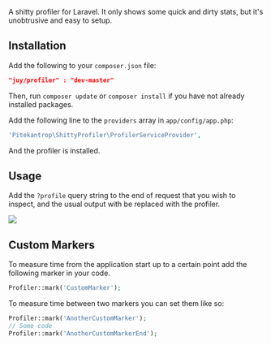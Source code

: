 A shitty profiler for Laravel. It only shows some quick and dirty stats, but it's unobtrusive and easy to setup.

## Installation

Add the following to your `composer.json` file:

```json
"juy/profiler" : "dev-master"
```

Then, run `composer update` or `composer install` if you have not already installed packages.

Add the following line to the `providers` array in `app/config/app.php`:

```php
'Pitekantrop\ShittyProfiler\ProfilerServiceProvider',
```

And the profiler is installed.

## Usage

Add the `?profile` query string to the end of request that you wish to inspect, and the usual output with be replaced with the profiler.

![](http://i.imgur.com/NOfkXeT.png)

## Custom Markers

To measure time from the application start up to a certain point add the following marker in your code.

```php
Profiler::mark('CustomMarker');
```

To measure time between two markers you can set them like so:
```php
Profiler::mark('AnotherCustomMarker');
// Some code
Profiler::mark('AnotherCustomMarkerEnd');
```
